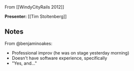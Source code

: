 From [[WindyCityRails 2012]]

**Presenter:** [[Tim Stoltenberg]]

## Notes

From @benjaminoakes:

* Professional improv (he was on stage yesterday morning)
* Doesn't have software experience, specifically
* "Yes, and..."
